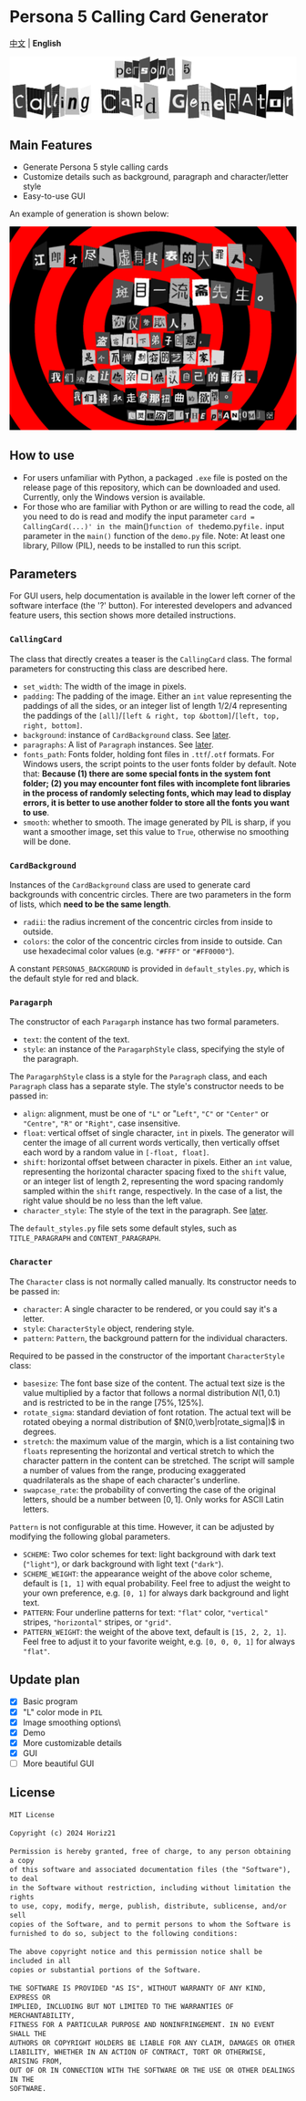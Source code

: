 # Persona 5 Calling Card Generator

[中文](README_zh.md) | **English**

![Title](image/title.png)

## Main Features

- Generate Persona 5 style calling cards
- Customize details such as background, paragraph and character/letter style
- Easy-to-use GUI

An example of generation is shown below:

![Calling Card](image/persona5_card.png)

## How to use

- For users unfamiliar with Python, a packaged `.exe` file is posted on the release page of this repository, which can be downloaded and used. Currently, only the Windows version is available.
- For those who are familiar with Python or are willing to read the code, all you need to do is read and modify the input parameter `card = CallingCard(...)' in the `main()` function of the `demo.py` file. ` input parameter in the `main()` function of the `demo.py` file. Note: At least one library, Pillow (PIL), needs to be installed to run this script.

## Parameters

For GUI users, help documentation is available in the lower left corner of the software interface (the '?' button). For interested developers and advanced feature users, this section shows more detailed instructions.

### `CallingCard`

The class that directly creates a teaser is the `CallingCard` class. The formal parameters for constructing this class are described here.

- `set_width`: The width of the image in pixels.
- `padding`: The padding of the image. Either an `int` value representing the paddings of all the sides, or an integer list of length 1/2/4 representing the paddings of the `[all]`/`[left & right, top &bottom]`/`[left, top, right, bottom]`.
- `background`: instance of `CardBackground` class. See [later](#cardbackground).
- `paragraphs`: A list of `Paragraph` instances. See [later](#paragarph).
- `fonts_path`: Fonts folder, holding font files in `.ttf`/`.otf` formats. For Windows users, the script points to the user fonts folder by default. Note that: **Because (1) there are some special fonts in the system font folder; (2) you may encounter font files with incomplete font libraries in the process of randomly selecting fonts, which may lead to display errors, it is better to use another folder to store all the fonts you want to use**.
- `smooth`: whether to smooth. The image generated by PIL is sharp, if you want a smoother image, set this value to `True`, otherwise no smoothing will be done.

### `CardBackground`

Instances of the `CardBackground` class are used to generate card backgrounds with concentric circles. There are two parameters in the form of lists, which **need to be the same length**.

- `radii`: the radius increment of the concentric circles from inside to outside.
- `colors`: the color of the concentric circles from inside to outside. Can use hexadecimal color values (e.g. `"#FFF"` or `"#FF0000"`).

A constant `PERSONA5_BACKGROUND` is provided in `default_styles.py`, which is the default style for red and black.

### `Paragarph`

The constructor of each `Paragarph` instance has two formal parameters.

- `text`: the content of the text.
- `style`: an instance of the `ParagarphStyle` class, specifying the style of the paragraph.

The `ParagarphStyle` class is a style for the `Paragraph` class, and each `Paragraph` class has a separate style. The style's constructor needs to be passed in:

- `align`: alignment, must be one of `"L"` or "`Left"`, `"C"` or `"Center"` or `"Centre"`, `"R"` or `"Right"`, case insensitive.
- `float`: vertical offset of single character, `int` in pixels. The generator will center the image of all current words vertically, then vertically offset each word by a random value in `[-float, float]`.
- `shift`: horizontal offset between character in pixels. Either an `int` value, representing the horizontal character spacing fixed to the `shift` value, or an integer list of length 2, representing the word spacing randomly sampled within the `shift` range, respectively. In the case of a list, the right value should be no less than the left value.
- `character_style`: The style of the text in the paragraph. See [later](#character).

The `default_styles.py` file sets some default styles, such as `TITLE_PARAGRAPH` and `CONTENT_PARAGRAPH`.

### `Character`

The `Character` class is not normally called manually. Its constructor needs to be passed in:

- `character`: A single character to be rendered, or you could say it's a letter.
- `style`: `CharacterStyle` object, rendering style.
- `pattern`: `Pattern`, the background pattern for the individual characters.

Required to be passed in the constructor of the important `CharacterStyle` class:

- `basesize`: The font base size of the content. The actual text size is the value multiplied by a factor that follows a normal distribution $N(1,0.1)$ and is restricted to be in the range $[75\%, 125\%]$.
- `rotate_sigma`: standard deviation of font rotation. The actual text will be rotated obeying a normal distribution of $N(0,\verb|rotate_sigma|)$ in degrees.
- `stretch`: the maximum value of the margin, which is a list containing two `floats` representing the horizontal and vertical stretch to which the character pattern in the content can be stretched. The script will sample a number of values from the range, producing exaggerated quadrilaterals as the shape of each character's underline.
- `swapcase_rate`: the probability of converting the case of the original letters, should be a number between $[0,1]$. Only works for ASCII Latin letters.

`Pattern` is not configurable at this time. However, it can be adjusted by modifying the following global parameters.

- `SCHEME`: Two color schemes for text: light background with dark text (`"light"`), or dark background with light text (`"dark"`).
- `SCHEME_WEIGHT`: the appearance weight of the above color scheme, default is `[1, 1]` with equal probability. Feel free to adjust the weight to your own preference, e.g. `[0, 1]` for always dark background and light text.
- `PATTERN`: Four underline patterns for text: `"flat"` color, `"vertical"` stripes, `"horizontal"` stripes, or `"grid"`.
- `PATTERN_WEIGHT`: the weight of the above text, default is `[15, 2, 2, 1]`. Feel free to adjust it to your favorite weight, e.g. `[0, 0, 0, 1]` for always `"flat"`.

## Update plan

- [x] Basic program
- [x] "L" color mode in `PIL`
- [x] Image smoothing options\
- [x] Demo
- [x] More customizable details
- [x] GUI
- [ ] More beautiful GUI

## License

```text
MIT License

Copyright (c) 2024 Horiz21

Permission is hereby granted, free of charge, to any person obtaining a copy
of this software and associated documentation files (the "Software"), to deal
in the Software without restriction, including without limitation the rights
to use, copy, modify, merge, publish, distribute, sublicense, and/or sell
copies of the Software, and to permit persons to whom the Software is
furnished to do so, subject to the following conditions:

The above copyright notice and this permission notice shall be included in all
copies or substantial portions of the Software.

THE SOFTWARE IS PROVIDED "AS IS", WITHOUT WARRANTY OF ANY KIND, EXPRESS OR
IMPLIED, INCLUDING BUT NOT LIMITED TO THE WARRANTIES OF MERCHANTABILITY,
FITNESS FOR A PARTICULAR PURPOSE AND NONINFRINGEMENT. IN NO EVENT SHALL THE
AUTHORS OR COPYRIGHT HOLDERS BE LIABLE FOR ANY CLAIM, DAMAGES OR OTHER
LIABILITY, WHETHER IN AN ACTION OF CONTRACT, TORT OR OTHERWISE, ARISING FROM,
OUT OF OR IN CONNECTION WITH THE SOFTWARE OR THE USE OR OTHER DEALINGS IN THE
SOFTWARE.
```
